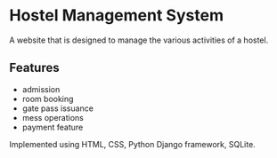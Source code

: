# Hostel Management System

A website that is designed to manage the various activities of a hostel.

## Features
- admission
- room booking
- gate pass issuance
- mess operations
- payment feature

Implemented using HTML, CSS, Python Django framework, SQLite.
